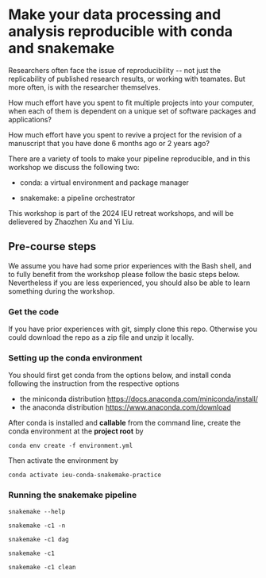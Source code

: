 # Make your data processing and analysis reproducible with conda and snakemake

Researchers often face the issue of reproducibility 
-- not just the replicability of published research results, 
or working with teamates.
But more often, is with the researcher themselves.

How much effort have you spent to fit multiple projects into your computer, when each of them is dependent on a unique set of software packages and applications?

How much effort have you spent to revive a project for the revision of a manuscript that you have done 6 months ago or 2 years ago?

There are a variety of tools to make your pipeline reproducible, and in this workshop we discuss the following two:

- conda: a virtual environment and package manager

- snakemake: a pipeline orchestrator

This workshop is part of the 2024 IEU retreat workshops, and will be delievered by Zhaozhen Xu and Yi Liu.

## Pre-course steps

We assume you have had some prior experiences with the Bash shell, and to fully benefit from the workshop please follow the basic steps below. 
Nevertheless if you are less experienced, you should also be able to learn something during the workshop.

### Get the code

If you have prior experiences with git, simply clone this repo.
Otherwise you could download the repo as a zip file and unzip it locally.

### Setting up the conda environment

You should first get conda from the options below, 
and install conda following the instruction from the respective options

- the miniconda distribution https://docs.anaconda.com/miniconda/install/
- the anaconda distribution https://www.anaconda.com/download

After conda is installed and **callable** from the command line, create the conda environment at the **project root** by

```
conda env create -f environment.yml
```

Then activate the environment by

```
conda activate ieu-conda-snakemake-practice
```

### Running the snakemake pipeline

```
snakemake --help
```

```
snakemake -c1 -n
```

```
snakemake -c1 dag
```

```
snakemake -c1
```

```
snakemake -c1 clean
```
